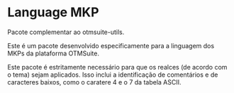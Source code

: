 # Language MKP

Pacote complementar ao otmsuite-utils.

Este é um pacote desenvolvido especificamente para a linguagem dos MKPs da plataforma OTMSuite.

Este pacote é estritamente necessário para que os realces (de acordo com o tema) sejam aplicados. Isso inclui a identificação de comentários e de caracteres baixos, como o caratere 4 e o 7 da tabela ASCII.
